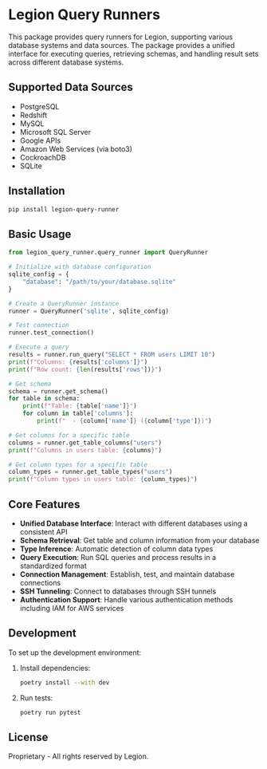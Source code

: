 # Legion Query Runners

This package provides query runners for Legion, supporting various database systems and data sources. The package provides a unified interface for executing queries, retrieving schemas, and handling result sets across different database systems.

## Supported Data Sources

- PostgreSQL
- Redshift
- MySQL
- Microsoft SQL Server
- Google APIs
- Amazon Web Services (via boto3)
- CockroachDB
- SQLite

## Installation

```bash
pip install legion-query-runner
```

## Basic Usage

```python
from legion_query_runner.query_runner import QueryRunner

# Initialize with database configuration
sqlite_config = {
    "database": "/path/to/your/database.sqlite"
}

# Create a QueryRunner instance
runner = QueryRunner('sqlite', sqlite_config)

# Test connection
runner.test_connection()

# Execute a query
results = runner.run_query("SELECT * FROM users LIMIT 10")
print(f"Columns: {results['columns']}")
print(f"Row count: {len(results['rows'])}")

# Get schema
schema = runner.get_schema()
for table in schema:
    print(f"Table: {table['name']}")
    for column in table['columns']:
        print(f"  - {column['name']} ({column['type']})")

# Get columns for a specific table
columns = runner.get_table_columns("users")
print(f"Columns in users table: {columns}")

# Get column types for a specific table
column_types = runner.get_table_types("users")
print(f"Column types in users table: {column_types}")
```

## Core Features

- **Unified Database Interface**: Interact with different databases using a consistent API
- **Schema Retrieval**: Get table and column information from your database
- **Type Inference**: Automatic detection of column data types
- **Query Execution**: Run SQL queries and process results in a standardized format
- **Connection Management**: Establish, test, and maintain database connections
- **SSH Tunneling**: Connect to databases through SSH tunnels
- **Authentication Support**: Handle various authentication methods including IAM for AWS services

## Development

To set up the development environment:

1. Install dependencies:
   ```bash
   poetry install --with dev
   ```

2. Run tests:
   ```bash
   poetry run pytest
   ```

## License

Proprietary - All rights reserved by Legion. 